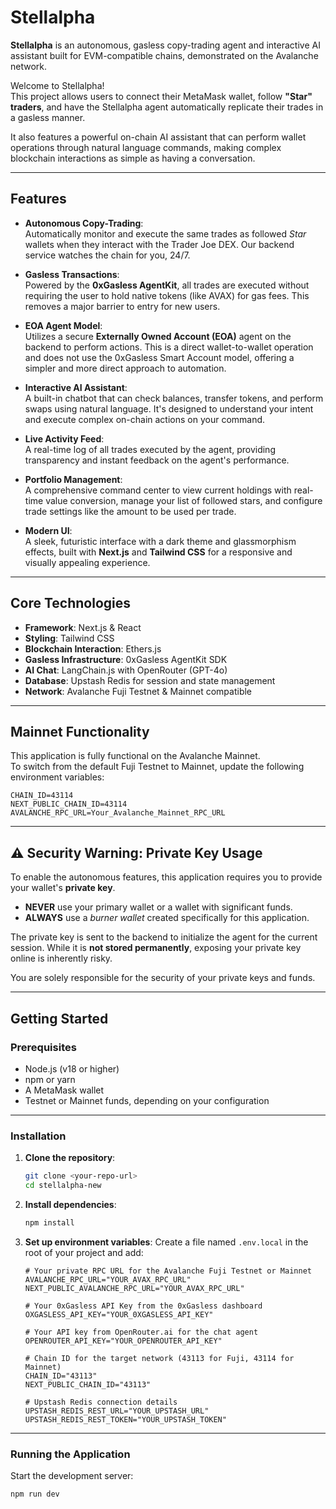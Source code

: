 
# Stellalpha

**Stellalpha** is an autonomous, gasless copy-trading agent and interactive AI assistant built for EVM-compatible chains, demonstrated on the Avalanche network.  

Welcome to Stellalpha!  
This project allows users to connect their MetaMask wallet, follow **"Star" traders**, and have the Stellalpha agent automatically replicate their trades in a gasless manner.  

It also features a powerful on-chain AI assistant that can perform wallet operations through natural language commands, making complex blockchain interactions as simple as having a conversation.  

---

## Features

- **Autonomous Copy-Trading**:  
  Automatically monitor and execute the same trades as followed *Star* wallets when they interact with the Trader Joe DEX. Our backend service watches the chain for you, 24/7.

- **Gasless Transactions**:  
  Powered by the **0xGasless AgentKit**, all trades are executed without requiring the user to hold native tokens (like AVAX) for gas fees. This removes a major barrier to entry for new users.

- **EOA Agent Model**:  
  Utilizes a secure **Externally Owned Account (EOA)** agent on the backend to perform actions. This is a direct wallet-to-wallet operation and does not use the 0xGasless Smart Account model, offering a simpler and more direct approach to automation.

- **Interactive AI Assistant**:  
  A built-in chatbot that can check balances, transfer tokens, and perform swaps using natural language. It's designed to understand your intent and execute complex on-chain actions on your command.

- **Live Activity Feed**:  
  A real-time log of all trades executed by the agent, providing transparency and instant feedback on the agent's performance.

- **Portfolio Management**:  
  A comprehensive command center to view current holdings with real-time value conversion, manage your list of followed stars, and configure trade settings like the amount to be used per trade.

- **Modern UI**:  
  A sleek, futuristic interface with a dark theme and glassmorphism effects, built with **Next.js** and **Tailwind CSS** for a responsive and visually appealing experience.

---

## Core Technologies

- **Framework**: Next.js & React  
- **Styling**: Tailwind CSS  
- **Blockchain Interaction**: Ethers.js  
- **Gasless Infrastructure**: 0xGasless AgentKit SDK  
- **AI Chat**: LangChain.js with OpenRouter (GPT-4o)  
- **Database**: Upstash Redis for session and state management  
- **Network**: Avalanche Fuji Testnet & Mainnet compatible  

---

## Mainnet Functionality

This application is fully functional on the Avalanche Mainnet.  
To switch from the default Fuji Testnet to Mainnet, update the following environment variables:

```env
CHAIN_ID=43114
NEXT_PUBLIC_CHAIN_ID=43114
AVALANCHE_RPC_URL=Your_Avalanche_Mainnet_RPC_URL
````

---

## ⚠️ Security Warning: Private Key Usage

To enable the autonomous features, this application requires you to provide your wallet's **private key**.

* **NEVER** use your primary wallet or a wallet with significant funds.
* **ALWAYS** use a *burner wallet* created specifically for this application.

The private key is sent to the backend to initialize the agent for the current session. While it is **not stored permanently**, exposing your private key online is inherently risky.

You are solely responsible for the security of your private keys and funds.

---

## Getting Started

### Prerequisites

* Node.js (v18 or higher)
* npm or yarn
* A MetaMask wallet
* Testnet or Mainnet funds, depending on your configuration

---

### Installation

1. **Clone the repository**:

   ```bash
   git clone <your-repo-url>
   cd stellalpha-new
   ```

2. **Install dependencies**:

   ```bash
   npm install
   ```

3. **Set up environment variables**:
   Create a file named `.env.local` in the root of your project and add:

   ```env
   # Your private RPC URL for the Avalanche Fuji Testnet or Mainnet
   AVALANCHE_RPC_URL="YOUR_AVAX_RPC_URL"
   NEXT_PUBLIC_AVALANCHE_RPC_URL="YOUR_AVAX_RPC_URL"

   # Your 0xGasless API Key from the 0xGasless dashboard
   OXGASLESS_API_KEY="YOUR_0XGASLESS_API_KEY"

   # Your API key from OpenRouter.ai for the chat agent
   OPENROUTER_API_KEY="YOUR_OPENROUTER_API_KEY"

   # Chain ID for the target network (43113 for Fuji, 43114 for Mainnet)
   CHAIN_ID="43113"
   NEXT_PUBLIC_CHAIN_ID="43113"

   # Upstash Redis connection details
   UPSTASH_REDIS_REST_URL="YOUR_UPSTASH_URL"
   UPSTASH_REDIS_REST_TOKEN="YOUR_UPSTASH_TOKEN"
   ```

---

### Running the Application

Start the development server:

```bash
npm run dev
```



